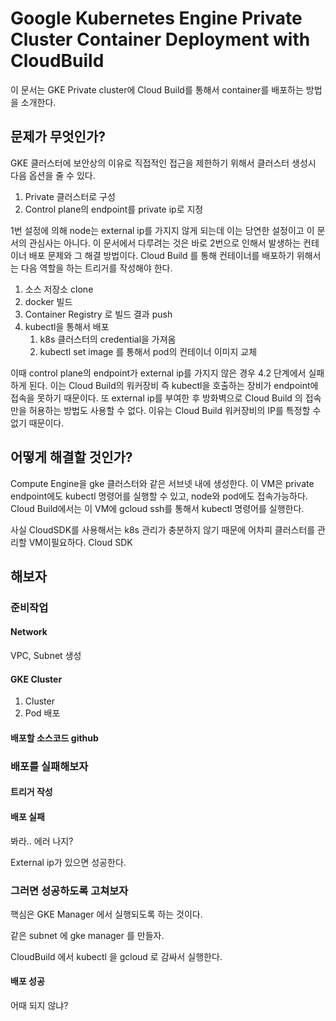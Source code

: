 # Google Kubernetes Engine Private Cluster Container Deployment with CloudBuild

이 문서는 GKE Private cluster에 Cloud Build를 통해서 container를 배포하는 방법을 소개한다.

## 문제가 무엇인가?

GKE 클러스터에 보안상의 이유로 직접적인 접근을 제한하기 위해서 클러스터 생성시 다음 옵션을 줄 수 있다.

1. Private 클러스터로 구성
2. Control plane의 endpoint를 private ip로 지정

1번 설정에 의해 node는 external ip를 가지지 않게 되는데 이는 당연한 설정이고 이 문서의 관심사는 아니다. 이 문서에서 다루려는 것은 바로 2번으로 인해서 발생하는 컨테이너 배포 문제와 그 해결 방법이다. Cloud Build 를 통해 컨테이너를 배포하기 위해서는 다음 역할을 하는 트리거를 작성해야 한다.

1. 소스 저장소 clone
2. docker 빌드
3. Container Registry 로 빌드 결과 push
4. kubectl을 통해서 배포
   1. k8s 클러스터의 credential을 가져옴
   2. kubectl set image 를 통해서 pod의 컨테이너 이미지 교체

이때 control plane의 endpoint가 external ip를 가지지 않은 경우 4.2 단계에서 실패하게 된다. 이는 Cloud Build의 워커장비 즉 kubectl을 호출하는 장비가 endpoint에 접속을 못하기 때문이다. 또 external ip를 부여한 후 방화벽으로 Cloud Build 의 접속만을 허용하는 방법도 사용할 수 없다. 이유는 Cloud Build 워커장비의 IP를 특정할 수 없기 때문이다.

## 어떻게 해결할 것인가?

Compute Engine을 gke 클러스터와 같은 서브넷 내에 생성한다. 이 VM은 private endpoint에도 kubectl 명령어를 실행할 수 있고, node와 pod에도 접속가능하다.
Cloud Build에서는 이 VM에 gcloud ssh를 통해서 kubectl 명령어를 실행한다.

사실 CloudSDK를 사용해서는 k8s 관리가 충분하지 않기 때문에 어차피 클러스터를 관리할 VM이필요하다. Cloud SDK

## 해보자

### 준비작업

#### Network

VPC, Subnet 생성

#### GKE Cluster

1. Cluster
3. Pod 배포

#### 배포할 소스코드 github



### 배포를 실패해보자

#### 트리거 작성

#### 배포 실패

봐라.. 에러 나지?

External ip가 있으면 성공한다.

### 그러면 성공하도록 고쳐보자

핵심은 GKE Manager 에서 실행되도록 하는 것이다.

같은 subnet 에 gke manager 를 만들자.

CloudBuild 에서 kubectl 을 gcloud 로 감싸서 실행한다.

#### 배포 성공

어때 되지 않냐?

